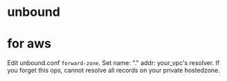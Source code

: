 unbound
===

# for aws
Edit unbound.conf `forward-zone`. Set name: "." addr: your_vpc's resolver. If you forget this ops, cannot resolve all records on your private hostedzone.
